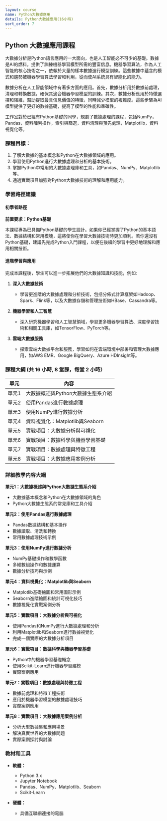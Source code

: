 ```yaml
---
layout: course
name: Python大數據應用
details: Python大數據應用(16小時)
sort_order: 7
---
```


## Python 大數據應用課程

大數據分析是Python語言應用的一大面向，也是人工智能必不可少的基礎。數據是AI的燃料，提供了訓練機器學習模型所需的豐富信息。機器學習算法，作為人工智能的核心技術之一，依賴於大量的樣本數據進行模型訓練。這些數據中蘊含的模式和趨勢被機器學習算法學習和利用，從而使AI系統具有智能化的能力。

數據分析在人工智能領域中有著多方面的應用。首先，數據分析用於數據前處理，清理和轉換數據，確保其適合機器學習模型的訓練。其次，數據分析應用於特徵選擇和降維，幫助提取最具信息價值的特徵，同時減少模型的複雜度。這些步驟為AI模型提供了更好的數據基礎，提高了模型的性能和準確性。

工作室對於已經有Python基礎的同學，規劃了數據處理的課程，包括NumPy，Pandas，資料陣列操作，索引與篩選，資料清理與預先處理，Matplotlib，資料視覺化等。 



### 課程目標：

1. 了解大數據的基本概念和Python在大數據領域的應用。
2. 學習使用Python進行大數據處理和分析的基本技術。
3. 掌握Python中常用的大數據處理庫和工具，如Pandas、NumPy、Matplotlib等。
4. 通過實戰項目加強對Python大數據技術的理解和應用能力。



### 學習路徑建議

#### 初學者路徑
 
**前置要求：Python基礎**

本課程專為已具備Python基礎的學生設計。如果你已經掌握了Python的基本語法、數據結構和常用模塊，這將使你在學習大數據技術時更加順利。若你還沒有Python基礎，建議先完成Python入門課程，以便在後續的學習中更好地理解和應用相關技術。

#### 進階學習與應用 

完成本課程後，學生可以進一步拓展他們的大數據知識和技能，例如:

1. **深入大數據技術**
   - 學習更進階的大數據處理和分析技術，包括分佈式計算框架如Hadoop、Spark、Flink等，以及大數據存儲和管理技術如HBase、Cassandra等。

2. **機器學習和人工智慧**
   - 深入研究機器學習和人工智慧領域，學習更多機器學習算法、深度學習技術和相關工具庫，如TensorFlow、PyTorch等。

3. **雲端大數據服務**
   - 探索雲端大數據平台和服務，學習如何在雲端環境中部署和管理大數據應用，如AWS EMR、Google BigQuery、Azure HDInsight等。




### 課程大綱 (共 16 小時, 8 堂課，每堂 2 小時）

| 單元       | 內容                                           |
|------------|------------------------------------------------|
| 單元1      | 大數據概述與Python大數據生態系介紹            |
| 單元2      | 使用Pandas進行數據處理                         |
| 單元3      | 使用NumPy進行數據分析                          |
| 單元4      | 資料視覺化：Matplotlib與Seaborn                |
| 單元5      | 實戰項目：大數據分析與可視化                   |
| 單元6      | 實戰項目：數據科學與機器學習基礎               |
| 單元7      | 實戰項目：數據處理與特徵工程                   |
| 單元8      | 實戰項目：大數據應用案例分析                   |

### 詳細教學内容大綱

**單元1：大數據概述與Python大數據生態系介紹**
- 大數據基本概念和Python在大數據領域的角色
- Python大數據生態系的常見庫和工具介紹

**單元2：使用Pandas進行數據處理**
- Pandas數據結構和基本操作
- 數據讀取、清洗和轉換
- 常用數據處理技術示例

**單元3：使用NumPy進行數據分析**
- NumPy基礎操作和數學函數
- 多維數組操作和數據運算
- 數據分析技巧與示例

**單元4：資料視覺化：Matplotlib與Seaborn**
- Matplotlib基礎繪圖和常用圖形示例
- Seaborn進階繪圖和統計可視化技巧
- 數據視覺化實戰案例分析

**單元5：實戰項目：大數據分析與可視化**
- 使用Pandas和NumPy進行大數據處理和分析
- 利用Matplotlib和Seaborn進行數據視覺化
- 完成一個實際的大數據分析項目

**單元6：實戰項目：數據科學與機器學習基礎**
- Python中的機器學習基礎概念
- 使用Scikit-Learn進行機器學習建模
- 實際案例應用

**單元7：實戰項目：數據處理與特徵工程**
- 數據前處理和特徵工程技術
- 應用於機器學習模型的數據處理技巧
- 實際案例應用

**單元8：實戰項目：大數據應用案例分析**
- 分析大型數據集和應用場景
- 解決真實世界的大數據問題
- 實際案例探討與討論

### 教材和工具

- **軟體：**
  - Python 3.x
  - Jupyter Notebook
  - Pandas、NumPy、Matplotlib、Seaborn
  - Scikit-Learn

- **硬體：**
  - 具備互聯網連接的電腦

